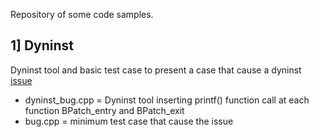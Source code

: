 Repository of some code samples.

## 1] Dyninst
Dyninst tool and basic test case to present a case that cause a dyninst [issue](https://github.com/dyninst/dyninst/issues/501)
 - dyninst_bug.cpp = Dyninst tool inserting printf() function call at each function BPatch_entry and BPatch_exit
 - bug.cpp = minimum test case that cause the issue
